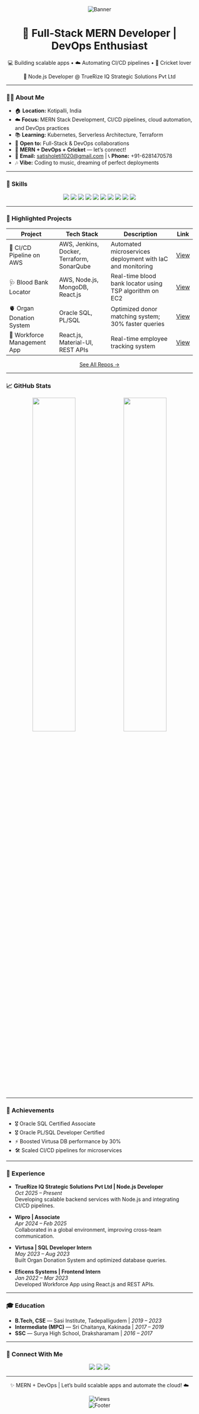 <div align="center">
  <img src="https://capsule-render.vercel.app/api?type=waving&color=gradient&height=220&section=header&text=Satish%20Kumar%20Oleti&fontSize=42&fontColor=ffffff" alt="Banner"/>
  <h1>🚀 Full-Stack MERN Developer | DevOps Enthusiast</h1>
  <p>💻 Building scalable apps • ☁️ Automating CI/CD pipelines • 🏏 Cricket lover</p>
  <p>💼 Node.js Developer @ TrueRize IQ Strategic Solutions Pvt Ltd</p>
</div>

---

### 👨‍💻 About Me
- 🏠 **Location:** Kotipalli, India  
- ☁️ **Focus:** MERN Stack Development, CI/CD pipelines, cloud automation, and DevOps practices  
- 📚 **Learning:** Kubernetes, Serverless Architecture, Terraform  
- 🤝 **Open to:** Full-Stack & DevOps collaborations  
- 💬 **MERN + DevOps + Cricket** — let’s connect!  
- 📧 **Email:** satisholeti1020@gmail.com | 📞 **Phone:** +91-6281470578  
- 🎶 **Vibe:** Coding to music, dreaming of perfect deployments  

---

### 🧰 Skills
<div align="center">
  <img src="https://img.shields.io/badge/Node.js-339933?style=for-the-badge&logo=node.js&logoColor=white" />
  <img src="https://img.shields.io/badge/Express.js-000000?style=for-the-badge&logo=express&logoColor=white" />
  <img src="https://img.shields.io/badge/React-61DAFB?style=for-the-badge&logo=react&logoColor=black" />
  <img src="https://img.shields.io/badge/MongoDB-47A248?style=for-the-badge&logo=mongodb&logoColor=white" />
  <img src="https://img.shields.io/badge/Docker-2496ED?style=for-the-badge&logo=docker&logoColor=white" />
  <img src="https://img.shields.io/badge/Kubernetes-326CE5?style=for-the-badge&logo=kubernetes&logoColor=white" />
  <img src="https://img.shields.io/badge/Jenkins-D24939?style=for-the-badge&logo=jenkins&logoColor=white" />
  <img src="https://img.shields.io/badge/AWS-FF9900?style=for-the-badge&logo=amazon-aws&logoColor=black" />
  <img src="https://img.shields.io/badge/Terraform-844FBA?style=for-the-badge&logo=terraform&logoColor=white" />
  <img src="https://img.shields.io/badge/Python-3776AB?style=for-the-badge&logo=python&logoColor=white" />
</div>

---

### 🌟 Highlighted Projects
| Project | Tech Stack | Description | Link |
|--------|------------|------------|------|
| 🚀 CI/CD Pipeline on AWS | AWS, Jenkins, Docker, Terraform, SonarQube | Automated microservices deployment with IaC and monitoring | [View](#) |
| 🩺 Blood Bank Locator | AWS, Node.js, MongoDB, React.js | Real-time blood bank locator using TSP algorithm on EC2 | [View](#) |
| 🫀 Organ Donation System | Oracle SQL, PL/SQL | Optimized donor matching system; 30% faster queries | [View](#) |
| 👥 Workforce Management App | React.js, Material-UI, REST APIs | Real-time employee tracking system | [View](#) |

<p align="center"><a href="https://github.com/OletiSatishKumar?tab=repositories">See All Repos →</a></p>

---

### 📈 GitHub Stats
<div align="center">
  <img src="https://github-readme-stats.vercel.app/api?username=OletiSatishKumar&show_icons=true&theme=radical&hide_border=true" width="48%" />
  <img src="https://github-readme-stats.vercel.app/api/top-langs/?username=OletiSatishKumar&layout=compact&theme=radical&hide_border=true" width="48%" />
</div>

---

### 🏅 Achievements
- 🎖️ Oracle SQL Certified Associate  
- 🎖️ Oracle PL/SQL Developer Certified  
- ⚡ Boosted Virtusa DB performance by 30%  
- 🛠️ Scaled CI/CD pipelines for microservices  

---

### 💼 Experience
- **TrueRize IQ Strategic Solutions Pvt Ltd | Node.js Developer**  
  *Oct 2025 – Present*  
  Developing scalable backend services with Node.js and integrating CI/CD pipelines.

- **Wipro | Associate**  
  *Apr 2024 – Feb 2025*  
  Collaborated in a global environment, improving cross-team communication.

- **Virtusa | SQL Developer Intern**  
  *May 2023 – Aug 2023*  
  Built Organ Donation System and optimized database queries.  

- **Eficens Systems | Frontend Intern**  
  *Jan 2022 – Mar 2023*  
  Developed Workforce App using React.js and REST APIs.  

---

### 🎓 Education
- **B.Tech, CSE** — Sasi Institute, Tadepalligudem | *2019 – 2023*  
- **Intermediate (MPC)** — Sri Chaitanya, Kakinada | *2017 – 2019*  
- **SSC** — Surya High School, Draksharamam | *2016 – 2017*  

---

### 📲 Connect With Me
<div align="center">
  <a href="https://linkedin.com/in/your-linkedin"><img src="https://img.shields.io/badge/LinkedIn-0A66C2?style=for-the-badge&logo=linkedin&logoColor=white" /></a>
  <a href="https://github.com/OletiSatishKumar"><img src="https://img.shields.io/badge/GitHub-181717?style=for-the-badge&logo=github&logoColor=white" /></a>
  <a href="mailto:satisholeti1020@gmail.com"><img src="https://img.shields.io/badge/Email-D14836?style=for-the-badge&logo=gmail&logoColor=white" /></a>
</div>

---

<div align="center">
  <p>✨ MERN + DevOps | Let’s build scalable apps and automate the cloud! ☁️</p>
  <img src="https://komarev.com/ghpvc/?username=OletiSatishKumar&style=flat&color=FF9900" alt="Views" />
</div>

<div align="center">
  <img src="https://capsule-render.vercel.app/api?type=waving&color=gradient&height=100&section=footer" alt="Footer"/>
</div>
